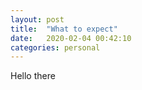 ```yaml
---
layout: post
title:  "What to expect"
date:   2020-02-04 00:42:10
categories: personal
---
```


Hello there
